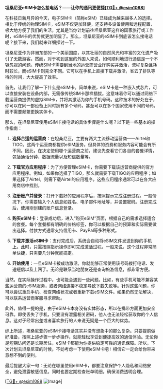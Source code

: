 **坦桑尼亚eSIM卡怎么接电话？——让你的通讯更便捷[[TG💪+ @esim1088](https://t.me/s/esim1088)]**

在科技日新月异的今天，电子SIM卡（简称eSIM）已经成为越来越多人的选择。相比于传统的物理SIM卡，eSIM不仅更加轻便，还支持多设备使用和远程配置，极大地方便了我们的生活。尤其是当你计划前往坦桑尼亚这样的国家旅行或工作时，eSIM卡的优势就更加明显了。那么，坦桑尼亚的eSIM卡到底该怎么接电话呢？接下来，我们就来详细探讨一下。

坦桑尼亚作为非洲东部的一个美丽国度，以其壮丽的自然风光和丰富的文化遗产吸引了无数游客。然而，对于初到这里的外国人来说，如何顺利地进行通信是一个不容忽视的问题。传统SIM卡需要到当地的运营商营业厅购买并激活，流程复杂且耗时较长，而eSIM卡则完全不同。它可以在手机上直接下载并激活，省去了排队等待的时间，大大提高了效率。

首先，让我们了解一下什么是eSIM卡。简单来说，eSIM卡是一种嵌入式芯片，可以直接安装在设备内部，无需像传统SIM卡那样插拔。这意味着你可以通过网络下载运营商提供的虚拟SIM卡，并将其激活为你的手机号码。这种技术的好处在于，你可以在同一部设备上同时拥有多个号码，甚至可以在多个国家使用不同的号码，而不需要频繁更换实体卡。

那么，在坦桑尼亚使用eSIM卡接电话的具体步骤是什么呢？以下是一些基本的操作指南：

1. **选择合适的运营商**：在坦桑尼亚，主要有两大主流移动运营商——Airtel和TIGO。这两个运营商都提供eSIM服务，但具体的资费和服务内容可能会有所不同。因此，在决定使用哪个运营商之前，建议先查看它们各自的套餐详情，包括通话分钟、数据流量以及短信数量等。

2. **下载官方应用程序**：为了方便管理eSIM卡，你需要下载该运营商提供的官方应用程序。例如，如果你选择了TIGO，那么就需要下载TIGO的应用程序；如果选择了Airtel，则需下载Airtel的应用程序。这些应用程序通常可以在各大应用商店中找到。

3. **注册账户并登录**：打开下载好的应用程序后，按照提示完成注册过程。一般情况下，你需要输入个人信息如姓名、电子邮件地址等，并设置密码。注册完成后，使用刚创建的账户信息登录。

4. **购买eSIM卡**：登录成功后，进入“购买eSIM”页面，根据自己的需求选择适合的套餐。每个套餐都有明确的价格标签，你可以根据自己的预算和实际需要做出选择。付款方式通常支持信用卡、PayPal等多种形式。

5. **下载并激活eSIM卡**：支付完成后，系统会自动将eSIM文件发送到你的手机上。此时，只需按照指示操作即可完成激活过程。一般来说，这个过程非常简单快捷，只需要几分钟就能搞定。

6. **开始使用**：一旦eSIM卡被成功激活，你就能够正常使用该号码拨打电话、发送短信以及上网了。无论是联系当地朋友还是查询旅游信息，都非常方便。

当然，在实际操作过程中，也可能会遇到一些问题。比如，有些手机可能不兼容某些运营商的eSIM服务，或者网络连接不稳定导致下载失败等。针对这些问题，你可以尝试重启手机、检查网络状况或者重新下载eSIM文件。如果仍然无法解决，可以联系运营商客服寻求帮助。

此外，值得一提的是，由于eSIM卡本身没有实体形态，所以在携带方面更加安全可靠。即使丢失了手机，只要没有泄露相关密码，他人也无法轻松获取你的个人信息。这对于经常出差或者喜欢旅行的人来说无疑是一个巨大的优势。

综上所述，坦桑尼亚的eSIM卡接电话其实并没有想象中的那么复杂。只要提前做好准备，按照上述步骤一步步操作，就能轻松享受到便捷高效的通信体验。无论你是短期访问还是长期居住，eSIM卡都能为你提供稳定可靠的通讯保障。所以，下次计划去坦桑尼亚的时候，不妨考虑一下使用eSIM卡吧！相信它一定会给你带来意想不到的便利。

最后提醒大家一句：无论在哪里使用eSIM卡，都要注意保护个人隐私和网络安全，避免泄露敏感信息。同时也要定期检查账单明细，确保消费透明合理。

[[TG💪+ @esim1088](https://t.me/s/esim1088) ![Image](https://i.postimg.cc/4NQfJmqS/Snipaste-2025-05-13-00-14-12.png)]